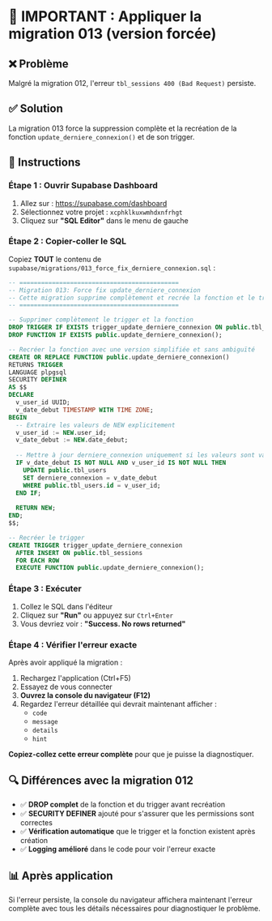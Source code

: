 # 🔴 IMPORTANT : Appliquer la migration 013 (version forcée)

## ❌ Problème

Malgré la migration 012, l'erreur `tbl_sessions 400 (Bad Request)` persiste.

## ✅ Solution

La migration 013 force la suppression complète et la recréation de la fonction `update_derniere_connexion()` et de son trigger.

## 📝 Instructions

### Étape 1 : Ouvrir Supabase Dashboard

1. Allez sur : https://supabase.com/dashboard
2. Sélectionnez votre projet : `xcphklkuxwmhdxnfrhgt`
3. Cliquez sur **"SQL Editor"** dans le menu de gauche

### Étape 2 : Copier-coller le SQL

Copiez **TOUT** le contenu de `supabase/migrations/013_force_fix_derniere_connexion.sql` :

```sql
-- ============================================
-- Migration 013: Force fix update_derniere_connexion
-- Cette migration supprime complètement et recrée la fonction et le trigger
-- ============================================

-- Supprimer complètement le trigger et la fonction
DROP TRIGGER IF EXISTS trigger_update_derniere_connexion ON public.tbl_sessions;
DROP FUNCTION IF EXISTS public.update_derniere_connexion();

-- Recréer la fonction avec une version simplifiée et sans ambiguïté
CREATE OR REPLACE FUNCTION public.update_derniere_connexion()
RETURNS TRIGGER 
LANGUAGE plpgsql
SECURITY DEFINER
AS $$
DECLARE
  v_user_id UUID;
  v_date_debut TIMESTAMP WITH TIME ZONE;
BEGIN
  -- Extraire les valeurs de NEW explicitement
  v_user_id := NEW.user_id;
  v_date_debut := NEW.date_debut;
  
  -- Mettre à jour derniere_connexion uniquement si les valeurs sont valides
  IF v_date_debut IS NOT NULL AND v_user_id IS NOT NULL THEN
    UPDATE public.tbl_users
    SET derniere_connexion = v_date_debut
    WHERE public.tbl_users.id = v_user_id;
  END IF;
  
  RETURN NEW;
END;
$$;

-- Recréer le trigger
CREATE TRIGGER trigger_update_derniere_connexion
  AFTER INSERT ON public.tbl_sessions
  FOR EACH ROW 
  EXECUTE FUNCTION public.update_derniere_connexion();
```

### Étape 3 : Exécuter

1. Collez le SQL dans l'éditeur
2. Cliquez sur **"Run"** ou appuyez sur `Ctrl+Enter`
3. Vous devriez voir : **"Success. No rows returned"**

### Étape 4 : Vérifier l'erreur exacte

Après avoir appliqué la migration :
1. Rechargez l'application (Ctrl+F5)
2. Essayez de vous connecter
3. **Ouvrez la console du navigateur (F12)**
4. Regardez l'erreur détaillée qui devrait maintenant afficher :
   - `code`
   - `message`
   - `details`
   - `hint`

**Copiez-collez cette erreur complète** pour que je puisse la diagnostiquer.

## 🔍 Différences avec la migration 012

- ✅ **DROP complet** de la fonction et du trigger avant recréation
- ✅ **SECURITY DEFINER** ajouté pour s'assurer que les permissions sont correctes
- ✅ **Vérification automatique** que le trigger et la fonction existent après création
- ✅ **Logging amélioré** dans le code pour voir l'erreur exacte

## 📊 Après application

Si l'erreur persiste, la console du navigateur affichera maintenant l'erreur complète avec tous les détails nécessaires pour diagnostiquer le problème.

